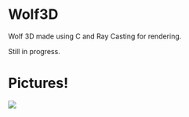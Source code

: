 # Wolf3D
Wolf 3D made using C and Ray Casting for rendering.

Still in progress.

# Pictures!
![](https://i.imgur.com/knFf2eX.png)
